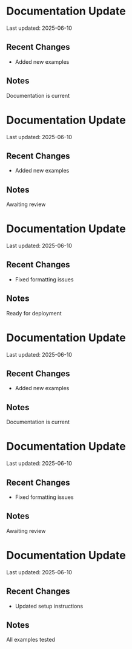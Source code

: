 
# Documentation Update

Last updated: 2025-06-10

## Recent Changes
- Added new examples

## Notes
Documentation is current

# Documentation Update

Last updated: 2025-06-10

## Recent Changes
- Added new examples

## Notes
Awaiting review

# Documentation Update

Last updated: 2025-06-10

## Recent Changes
- Fixed formatting issues

## Notes
Ready for deployment

# Documentation Update

Last updated: 2025-06-10

## Recent Changes
- Added new examples

## Notes
Documentation is current

# Documentation Update

Last updated: 2025-06-10

## Recent Changes
- Fixed formatting issues

## Notes
Awaiting review

# Documentation Update

Last updated: 2025-06-10

## Recent Changes
- Updated setup instructions

## Notes
All examples tested
